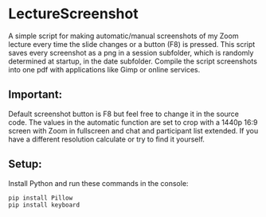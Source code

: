 
# LectureScreenshot
A simple script for making automatic/manual screenshots of my Zoom lecture every time the slide changes or a button (F8) is pressed. 
This script saves every screenshot as a png in a session subfolder, which is randomly determined at startup, in the date subfolder. 
Compile the script screenshots into one pdf with applications like Gimp or online services.

## Important:
Default screenshot button is F8 but feel free to change it in the source code.
The values in the automatic function are set to crop with a 1440p 16:9 screen with Zoom in fullscreen and chat and participant list extended.
If you have a different resolution calculate or try to find it yourself. 

## Setup:
Install Python and run these commands in the console: 
```
pip install Pillow
pip install keyboard
```
